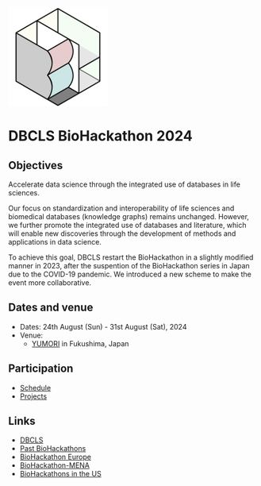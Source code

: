 <img src="./images/bh-logo.png" width="200">

# DBCLS BioHackathon 2024

## Objectives

Accelerate data science through the integrated use of databases in life sciences.

Our focus on standardization and interoperability of life sciences and biomedical databases (knowledge graphs) remains unchanged. However, we further promote the integrated use of databases and literature, which will enable new discoveries through the development of methods and applications in data science.

To achieve this goal, DBCLS restart the BioHackathon in a slightly modified manner in 2023, after the suspention of the BioHackathon series in Japan due to the COVID-19 pandemic. We introduced a new scheme to make the event more collaborative.

## Dates and venue

- Dates: 24th August (Sun) - 31st August (Sat), 2024
- Venue:
  - [YUMORI](https://yumori-hostel.jp/en/access/) in Fukushima, Japan

## Participation

- [Schedule](https://github.com/dbcls/bh24/wiki/Schedule)
- [Projects](https://github.com/dbcls/bh24/wiki/Projects)

<!--
## History of BioHackathon

A long time ago in a galaxy far, far away..

See [biohackathon.org](http://biohackathon.org/).
-->

## Links

- [DBCLS](https://dbcls.rois.ac.jp/)
- [Past BioHackathons](http://biohackathon.org/)
- [BioHackathon Europe](https://biohackathon-europe.org/)
- [BioHackathon-MENA](https://github.com/biohackathon-mena)
- [BioHackathons in the US](https://biohackathons.github.io/)
